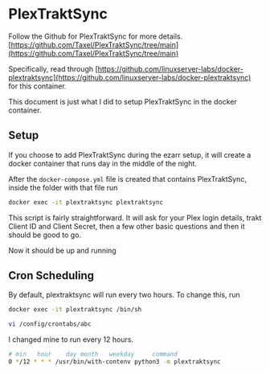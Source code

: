 # PlexTraktSync

Follow the Github for PlexTraktSync for more details. [https://github.com/Taxel/PlexTraktSync/tree/main](https://github.com/Taxel/PlexTraktSync/tree/main)

Specifically, read through [https://github.com/linuxserver-labs/docker-plextraktsync](https://github.com/linuxserver-labs/docker-plextraktsync) for this container.

This document is just what I did to setup PlexTraktSync in the docker container.

## Setup

If you choose to add PlexTraktSync during the ezarr setup, it will create a docker container that runs day in the middle of the night.

After the `docker-compose.yml` file is created that contains PlexTraktSync, inside the folder with that file run

```sh
docker exec -it plextraktsync plextraktsync
```

This script is fairly straightforward. It will ask for your Plex login details, trakt Client ID and Client Secret, then a few other basic questions and then it should be good to go.

Now it should be up and running

## Cron Scheduling

By default, plextraktsync will run every two hours. To change this, run

```sh
docker exec -it plextraktsync /bin/sh
```

```sh
vi /config/crontabs/abc
```

I changed mine to run every 12 hours.

```sh
# min   hour    day month   weekday     command
0 */12 * * * /usr/bin/with-contenv python3 -m plextraktsync
```